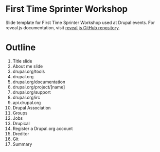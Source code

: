 # First Time Sprinter Workshop

Slide template for First Time Sprinter Workshop used at Drupal events. For
reveal.js documentation, visit [reveal.js GitHub repository](https://github.com/hakimel/reveal.js/).

# Outline

1. Title slide
1. About me slide
1. drupal.org/tools
1. drupal.org
1. drupal.org/documentation
1. drupal.org/project/[name]
1. drupal.org/support
1. drupal.org/irc
1. api.drupal.org
1. Drupal Association
1. Groups
1. Jobs
1. Drupical
1. Register a Drupal.org account
1. Dreditor
1. Git
1. Summary
